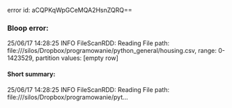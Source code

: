 error id: aCQPKqWpGCeMQA2HsnZQRQ==
### Bloop error:

25/06/17 14:28:25 INFO FileScanRDD: Reading File path: file://<HOME>/silos/Dropbox/programowanie/python_general/housing.csv, range: 0-1423529, partition values: [empty row]
#### Short summary: 

25/06/17 14:28:25 INFO FileScanRDD: Reading File path: file://<HOME>/silos/Dropbox/programowanie/pyt...